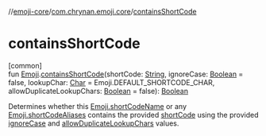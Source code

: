 //[emoji-core](../../index.md)/[com.chrynan.emoji.core](index.md)/[containsShortCode](contains-short-code.md)

# containsShortCode

[common]\
fun [Emoji](-emoji/index.md).[containsShortCode](contains-short-code.md)(shortCode: [String](https://kotlinlang.org/api/latest/jvm/stdlib/kotlin/-string/index.html), ignoreCase: [Boolean](https://kotlinlang.org/api/latest/jvm/stdlib/kotlin/-boolean/index.html) = false, lookupChar: [Char](https://kotlinlang.org/api/latest/jvm/stdlib/kotlin/-char/index.html) = Emoji.DEFAULT_SHORTCODE_CHAR, allowDuplicateLookupChars: [Boolean](https://kotlinlang.org/api/latest/jvm/stdlib/kotlin/-boolean/index.html) = false): [Boolean](https://kotlinlang.org/api/latest/jvm/stdlib/kotlin/-boolean/index.html)

Determines whether this [Emoji.shortCodeName](short-code-name.md) or any [Emoji.shortCodeAliases](short-code-aliases.md) contains the provided [shortCode](contains-short-code.md) using the provided [ignoreCase](contains-short-code.md) and [allowDuplicateLookupChars](contains-short-code.md) values.
